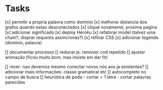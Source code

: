# Tasks

[x] permitir a propria palavra como dominio
[x] melhorar distancia dos grafos quando estao desconectados
[x] clique novamente, proxima pagina
[x] adicionar significado
[x] deploy Heroku
[x] refatorar model (talvez uma chain?, disprar requests assincronas?)
[x] refinar CSS
[x] adicionar legenda (dominio, palavra)

[] documentar processo
[] reducer.js: remover cod repetido
[] ajustar animação (ficou muito bom, mas insiste em dar fit)

[] rever: nao devemos mesmo conectar novos nós aos ja existentes? 
[] adicionar mais informações: classe gramatical etc
[] autocomplete no campo de busca
[] heuristica de poda
    - cortar < 1 letra
    - cortar palavras parecidas
    
    